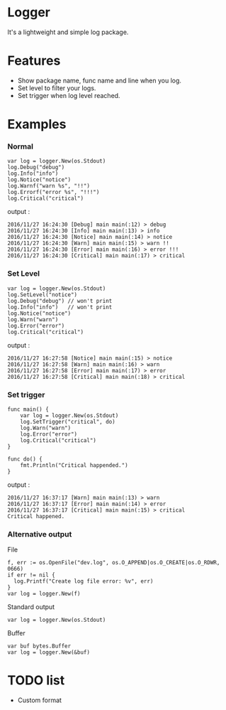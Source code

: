 # Logger

It's a lightweight and simple log package.





# Features

* Show package name, func name and line when you log.
* Set level to filter your logs.
* Set trigger when log level reached.




# Examples

### Normal

    var log = logger.New(os.Stdout)
    log.Debug("debug")
    log.Info("info")
    log.Notice("notice")
    log.Warnf("warn %s", "!!")
    log.Errorf("error %s", "!!!")
    log.Critical("critical")

output :

    2016/11/27 16:24:30 [Debug] main main(:12) > debug
    2016/11/27 16:24:30 [Info] main main(:13) > info
    2016/11/27 16:24:30 [Notice] main main(:14) > notice
    2016/11/27 16:24:30 [Warn] main main(:15) > warn !!
    2016/11/27 16:24:30 [Error] main main(:16) > error !!!
    2016/11/27 16:24:30 [Critical] main main(:17) > critical

### Set Level

    var log = logger.New(os.Stdout)
    log.SetLevel("notice")
    log.Debug("debug") // won't print
    log.Info("info")   // won't print
    log.Notice("notice")
    log.Warn("warn")
    log.Error("error")
    log.Critical("critical")

output :

    2016/11/27 16:27:58 [Notice] main main(:15) > notice
    2016/11/27 16:27:58 [Warn] main main(:16) > warn
    2016/11/27 16:27:58 [Error] main main(:17) > error
    2016/11/27 16:27:58 [Critical] main main(:18) > critical


### Set trigger

    func main() {
        var log = logger.New(os.Stdout)
        log.SetTrigger("critical", do)
        log.Warn("warn")
        log.Error("error")
        log.Critical("critical")
    }

    func do() {
        fmt.Println("Critical happended.")
    }

output :

    2016/11/27 16:37:17 [Warn] main main(:13) > warn
    2016/11/27 16:37:17 [Error] main main(:14) > error
    2016/11/27 16:37:17 [Critical] main main(:15) > critical
    Critical happened.




### Alternative output

File

    f, err := os.OpenFile("dev.log", os.O_APPEND|os.O_CREATE|os.O_RDWR, 0666)
    if err != nil {
      log.Printf("Create log file error: %v", err)
    }
    var log = logger.New(f)

Standard output

    var log = logger.New(os.Stdout)

Buffer

    var buf bytes.Buffer
    var log = logger.New(&buf)




# TODO list

* Custom format
